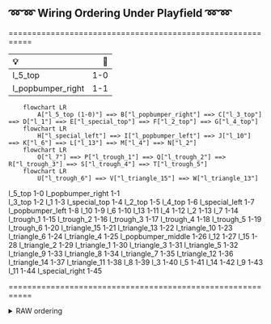 ## ➿➿ Wiring Ordering Under Playfield ➿➿


===========================================================

| 💡  | 🔌 |
| :--- | ---: |
| l_5_top | 1-0 |
| l_popbumper_right | 1-1|


```mermaid
    flowchart LR
        A["l_5_top (1-0)"] ==> B["l_popbumper_right"] ==> C["l_3_top"] ==> D["l_1"] ==> E["l_special_top"] ==> F["l_2_top"] ==> G["l_4_top"]
    flowchart LR
        H["l_special_left"] ==> I["l_popbumper_left"] ==> J["l_10"] ==> K["l_6"] ==> L["l_13"] ==> M["l_4"] ==> N["l_2"] 
    flowchart LR
        O["l_7"] ==> P["l_trough_1"] ==> Q["l_trough_2"] ==> R["l_trough_3"] ==> S["l_trough_4"] ==> T["l_trough_5"] 
    flowchart LR        
        U["l_trough_6"] ==> V["l_triangle_15"] ==> W["l_triangle_13"]
```

l_5_top             1-0
l_popbumper_right   1-1   
l_3_top			    1-2
l_1			        1-3
l_special_top		1-4
l_2_top			    1-5
l_4_top			    1-6
l_special_left      1-7
l_popbumper_left	1-8
l_10			    1-9
l_6			        1-10
l_13			    1-11
l_4			        1-12
l_2			        1-13
l_7			        1-14
l_trough_1			1-15
l_trough_2			1-16
l_trough_3			1-17
l_trough_4			1-18
l_trough_5			1-19
l_trough_6          1-20
l_triangle_15		1-21
l_triangle_13		1-22
l_triangle_10		1-23
l_triangle_6		1-24
l_triangle_4		1-25
l_popbumper_middle	1-26
l_12			    1-27
l_15			    1-28
l_triangle_2		1-29
l_triangle_1		1-30
l_triangle_3		1-31
l_triangle_5		1-32
l_triangle_9		1-33
l_triangle_8		1-34
l_triangle_7		1-35
l_triangle_12		1-36
l_triangle_14		1-37
l_triangle_11		1-38
l_8		        	1-39
l_3			        1-40
l_5			        1-41
l_14			    1-42
l_9			        1-43
l_11			    1-44
l_special_right     1-45

===========================================================

<details><summary>RAW ordering</summary>
<p>

```
(1-0) l_5_top > l_popbumper_right > l_3_top > l_1 > l_special_top > l_2_top > l_4_top > l_special_left > l_popbumper_left > l_10 > l_6 > l_13 > l_4 > l_2 > l_7 > 
l_trough_1 > l_trough_2 > l_trough_3 > l_trough_4 > l_trough_5 > l_trough_6 > l_triangle_15 > l_triangle_13 > l_triangle_10 > l_triangle_6 > l_triangle_4 > l_popbumper_middle > l_12 > l_15 > l_triangle_2 > l_triangle_1 > l_triangle_3 > l_triangle_5 >  l_triangle_9 > l_triangle_8 > l_triangle_7 > l_triangle_12 > l_triangle_14 > l_triangle_11 > l_8 > l_3 > l_5 > l_14 > l_9 >  l_11 > l_special_right
```

</p>
</details>